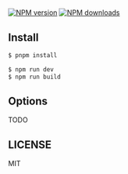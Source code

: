 # 

[![NPM version](https://img.shields.io/npm/v/.svg?style=flat)](https://npmjs.com/package/)
[![NPM downloads](http://img.shields.io/npm/dm/.svg?style=flat)](https://npmjs.com/package/)

## Install

```bash
$ pnpm install
```

```bash
$ npm run dev
$ npm run build
```

## Options

TODO

## LICENSE

MIT
